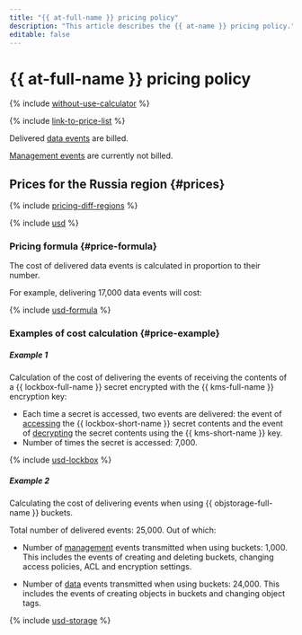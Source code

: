 ```yaml
---
title: "{{ at-full-name }} pricing policy"
description: "This article describes the {{ at-name }} pricing policy."
editable: false
---
```


# {{ at-full-name }} pricing policy

{% include [without-use-calculator](../_includes/pricing/without-use-calculator.md) %}

{% include [link-to-price-list](../_includes/pricing/link-to-price-list.md) %}

Delivered [data events](./concepts/events-data-plane.md) are billed.

[Management events](./concepts/events.md) are currently not billed.


## Prices for the Russia region {#prices}

{% include [pricing-diff-regions](../_includes/pricing-diff-regions.md) %}



{% include [usd](../_pricing/audit-trails/usd.md) %}




### Pricing formula {#price-formula}

The cost of delivered data events is calculated in proportion to their number.

For example, delivering 17,000 data events will cost:






{% include [usd-formula](../_pricing_examples/audit-trails/usd-formula.md) %}


### Examples of cost calculation {#price-example}

##### Example 1

  Calculation of the cost of delivering the events of receiving the contents of a {{ lockbox-full-name }} secret encrypted with the {{ kms-full-name }} encryption key:
  * Each time a secret is accessed, two events are delivered: the event of [accessing](./concepts/events-data-plane.md#lockbox) the {{ lockbox-short-name }} secret contents and the event of [decrypting](./concepts/events-data-plane.md#kms) the secret contents using the {{ kms-short-name }} key.
  * Number of times the secret is accessed: 7,000.





  
  {% include [usd-lockbox](../_pricing_examples/audit-trails/usd-lockbox.md) %}


##### Example 2

  Calculating the cost of delivering events when using {{ objstorage-full-name }} buckets.

  Total number of delivered events: 25,000. Out of which:
  * Number of [management](./concepts/events.md#objstorage) events transmitted when using buckets: 1,000.
      This includes the events of creating and deleting buckets, changing access policies, ACL and encryption settings.

  * Number of [data](./concepts/events-data-plane.md#objstorage) events transmitted when using buckets: 24,000.
      This includes the events of creating objects in buckets and changing object tags.





  
  {% include [usd-storage](../_pricing_examples/audit-trails/usd-storage.md) %}
